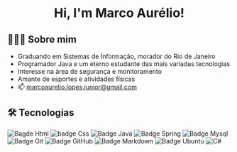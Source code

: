 <h1 align=center>Hi, I'm Marco Aurélio!</h1>

## 👨🏾‍💻 Sobre mim
- Graduando em Sistemas de Informação, morador do Rio de Janeiro 
- Programador Java e um eterno estudante das mais variadas tecnologias
- Interesse na área de segurança e monitoramento
- Amante de esportes e atividades físicas
- 📫 marcoaurelio.lopes.junior@gmail.com

## 🛠️ Tecnologias

![Bagde Html](https://img.shields.io/badge/HTML5-E34F26?style=for-the-badge&logo=html5&logoColor=white)
![badge Css](https://img.shields.io/badge/CSS3-1572B6?style=for-the-badge&logo=css3&logoColor=white)
![Badge Java](https://img.shields.io/badge/Java-ED8B00?style=for-the-badge&logo=java&logoColor=white)
![Badge Spring](https://img.shields.io/badge/Spring-6DB33F?style=for-the-badge&logo=spring&logoColor=white)
![Badge Mysql](https://img.shields.io/badge/MySQL-00000F?style=for-the-badge&logo=mysql&logoColor=white)
![Badge Git](https://img.shields.io/badge/GIT-E44C30?style=for-the-badge&logo=git&logoColor=white)
![Badge GitHub](https://img.shields.io/badge/GitHub-100000?style=for-the-badge&logo=github&logoColor=white)
![Badge Markdown](https://img.shields.io/badge/Markdown-000000?style=for-the-badge&logo=markdown&logoColor=white)
![Badge Ubuntu](https://img.shields.io/badge/Ubuntu-E95420?style=for-the-badge&logo=ubuntu&logoColor=white)
![C#](https://img.shields.io/badge/c%23-%23239120.svg?style=for-the-badge&logo=csharp&logoColor=white)
<!---
lopesmarcojr/lopesmarcojr is a ✨ special ✨ repository because its `README.md` (this file) appears on your GitHub profile.
You can click the Preview link to take a look at your changes.
--->

